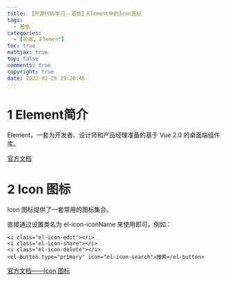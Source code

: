 ```yaml
---
title: 【开源代码学习--若依】Element中的Icon图标
tags:
  - 若依
categories:
  - [前端, Element]
toc: true
mathjax: true
top: false
comments: true
copyright: true
date: 2022-03-26 19:20:46
---
```


# 1 Element简介

Element，一套为开发者、设计师和产品经理准备的基于 Vue 2.0 的桌面端组件库。

[官方文档](https://element.eleme.cn/#/zh-CN)

# 2 Icon 图标

Icon 图标提供了一套常用的图标集合。

直接通过设置类名为 el-icon-iconName 来使用即可。例如：

```vue
<i class="el-icon-edit"></i>
<i class="el-icon-share"></i>
<i class="el-icon-delete"></i>
<el-button type="primary" icon="el-icon-search">搜索</el-button>
```

[官方文档——Icon 图标](https://element.eleme.cn/#/zh-CN/component/icon)

